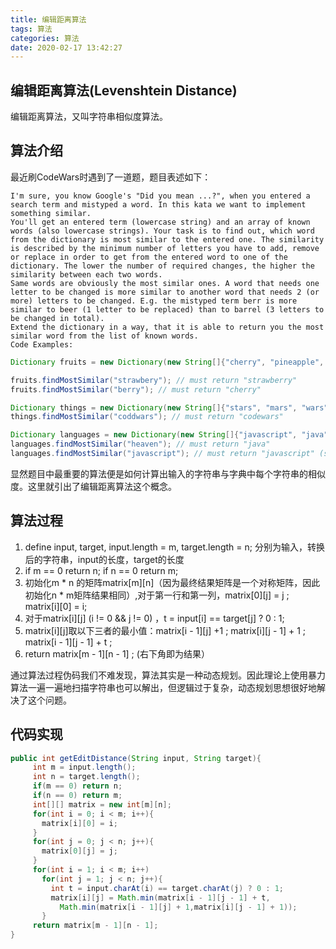 ```yaml
---
title: 编辑距离算法
tags: 算法
categories: 算法
date: 2020-02-17 13:42:27
---
```



## 编辑距离算法(Levenshtein Distance)

编辑距离算法，又叫字符串相似度算法。

## 算法介绍

最近刷CodeWars时遇到了一道题，题目表述如下：

```
I'm sure, you know Google's "Did you mean ...?", when you entered a search term and mistyped a word. In this kata we want to implement something similar.
You'll get an entered term (lowercase string) and an array of known words (also lowercase strings). Your task is to find out, which word from the dictionary is most similar to the entered one. The similarity is described by the minimum number of letters you have to add, remove or replace in order to get from the entered word to one of the dictionary. The lower the number of required changes, the higher the similarity between each two words.
Same words are obviously the most similar ones. A word that needs one letter to be changed is more similar to another word that needs 2 (or more) letters to be changed. E.g. the mistyped term berr is more similar to beer (1 letter to be replaced) than to barrel (3 letters to be changed in total).
Extend the dictionary in a way, that it is able to return you the most similar word from the list of known words.
Code Examples:
```
```java
Dictionary fruits = new Dictionary(new String[]{"cherry", "pineapple", "melon", "strawberry", "raspberry"});

fruits.findMostSimilar("strawbery"); // must return "strawberry"
fruits.findMostSimilar("berry"); // must return "cherry"

Dictionary things = new Dictionary(new String[]{"stars", "mars", "wars", "codec", "codewars"});
things.findMostSimilar("coddwars"); // must return "codewars"

Dictionary languages = new Dictionary(new String[]{"javascript", "java", "ruby", "php", "python", "coffeescript"});
languages.findMostSimilar("heaven"); // must return "java"
languages.findMostSimilar("javascript"); // must return "javascript" (same words are obviously the most similar ones)

```

显然题目中最重要的算法便是如何计算出输入的字符串与字典中每个字符串的相似度。这里就引出了编辑距离算法这个概念。  

## 算法过程

1. define input, target, input.length = m, target.length = n; 分别为输入，转换后的字符串，input的长度，target的长度
2. if m == 0 return n; if n == 0 return m;
3. 初始化m * n 的矩阵matrix[m][n]（因为最终结果矩阵是一个对称矩阵，因此初始化n * m矩阵结果相同）,对于第一行和第一列，matrix[0][j] = j ; matrix[i][0] = i;
4. 对于matrix[i][j] (i != 0 && j != 0) ，t = input[i] == target[j] ? 0 : 1;
5. matrix[i][j]取以下三者的最小值：matrix[i - 1][j] +1 ; matrix[i][j - 1] + 1 ; matrix[i - 1][j - 1] + t ;
6. return matrix[m - 1][n - 1] ; (右下角即为结果）

通过算法过程伪码我们不难发现，算法其实是一种动态规划。因此理论上使用暴力算法一遍一遍地扫描字符串也可以解出，但逻辑过于复杂，动态规划思想很好地解决了这个问题。

## 代码实现

```java
public int getEditDistance(String input, String target){
     int m = input.length();
     int n = target.length();
     if(m == 0) return n;
     if(n == 0) return m;
     int[][] matrix = new int[m][n];
     for(int i = 0; i < m; i++){
       matrix[i][0] = i;
     }
     for(int j = 0; j < n; j++){
       matrix[0][j] = j;
     }
     for(int i = 1; i < m; i++)
       for(int j = 1; j < n; j++){
         int t = input.charAt(i) == target.charAt(j) ? 0 : 1;
         matrix[i][j] = Math.min(matrix[i - 1][j - 1] + t,
           Math.min(matrix[i - 1][j] + 1,matrix[i][j - 1] + 1));
       }
     return matrix[m - 1][n - 1];
}
```